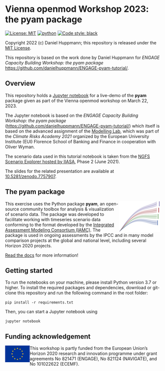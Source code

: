 # Vienna openmod Workshop 2023: the pyam package

[![License: MIT](https://img.shields.io/badge/License-MIT-yellow.svg)](https://opensource.org/licenses/MIT)
[![python](https://img.shields.io/badge/python-3.7_|_3.8_|_3.9-blue?logo=python&logoColor=white)](https://github.com/IAMconsortium/pyam)
[![Code style: black](https://img.shields.io/badge/code%20style-black-000000.svg)](https://github.com/psf/black)

Copyright 2022 (c) Daniel Huppmann; this repository is released under the [MIT
License](LICENSE).

This repository is based on the work done by Daniel Huppmann for *ENGAGE Capacity
Building Workshop: the pyam package*
<https://github.com/danielhuppmann/ENGAGE-pyam-tutorial/>.

## Overview

This repository holds a [Jupyter notebook](tutorial-notebook.ipynb) for a live-demo of
the **pyam** package given as part of the Vienna openmod workshop on March 22, 2023.

The Jupyter notebook is based on the *ENGAGE Capacity Building Workshop: the pyam
package* (<https://github.com/danielhuppmann/ENGAGE-pyam-tutorial/>) which itself is
based on the advanced assignment of the [Modelling
Lab](https://github.com/danielhuppmann/climate-risks-academy-2021), which was part of
the *Climate Risks Academy 2021* organized by the European University Institute (EUI)
Florence School of Banking and Finance in cooperation with Oliver Wyman.

The scenario data used in this tutorial notebook is taken from the [NGFS Scenario
Explorer hosted by IIASA](https://data.ece.iiasa.ac.at/ngfs-phase-2), Phase 2 (June
2021).

The slides for the related presentation are available at
[10.5281/zenodo.7757907](https://doi.org/10.5281/zenodo.7757907).

## The pyam package

<img src="./_static/pyam-logo.png" width="133" height="100" align="right" alt="pyam logo" />

This exercise uses the Python package **pyam**, an open-source community toolbox for
analysis & visualization of scenario data. The package was developed to facilitate
working with timeseries scenario data conforming to the format developed by the
[Integrated Assessment Modeling Consortium (IAMC)](https://www.iamconsortium.org). The
package is used in ongoing assessments by the IPCC and in many model comparison projects
at the global and national level, including several Horizon 2020 projects.

[Read the docs](https://pyam-iamc.readthedocs.io) for more information!

## Getting started

To run the notebooks on your machine, please install Python version 3.7 or higher. To
install the required packages and dependencies, download or git-clone this repository
and run the following command in the root folder:

```console
pip install -r requirements.txt
```

Then, you can start a Jupyter notebook using

```console
jupyter notebook
```

## Funding acknowledgement

<img src="./_static/EU-logo-300x201.jpg" width="80" height="54" align="left" alt="EU
logo" /> This workshop is partly funded from the European Union’s Horizon 2020 research and innovation programme
under grant agreements No 821471 (ENGAGE), No 821124 (NAVIGATE), and No 101022622 (ECEMF).
